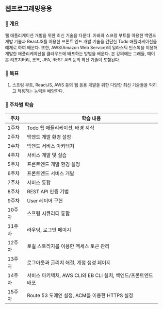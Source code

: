 웹프로그래밍응용
---
### 📍 개요
웹 애플리케이션 개발을 위한 최신 기술을 다룬다. 자바와 스프링 부트를 이용한 백엔드 개발 기술과 ReactJS를 이용한 프론트 엔드 개발 기술을 간단한 Todo 애플리케이션을 예제로 하여 배운다. 또한, AWS(Amazon Web Service)의 일라스틱 빈스톡을 이용해 개발한 애플리케이션을 클라우드에 배포하는 방법을 배운다. 본 강의에는 그래들, 메이븐 리포지터리, 롬복, JPA, REST API 등의 최신 기술이 포함된다.
### 📍 목표
1. 스프링 부트, ReactJS, AWS 등의 웹 응용 개발을 위한 다양한 최신 기술들을 익히고 적용하는 능력을 배양한다.

### 📍 주차별 학습
| 주차   | 학습 내용                                       |
|-------|----------------------------------------------|
| 1주차  | Todo 웹 애플리케이션, 배경 지식                  |
| 2주차  | 백엔드 개발 환경 설정                            |
| 3주차  | 백엔드 서비스 아키텍처                           |
| 4주차  | 서비스 개발 및 실습                              |
| 5주차  | 프론트엔드 개발 환경 설정                        |
| 6주차  | 프론트엔드 서비스 개발                           |
| 7주차  | 서비스 통합                                     |
| 8주차  | REST API 인증 기법                              |
| 9주차  | User 레이어 구현                                |
| 10주차 | 스프링 시큐리티 통합                             |
| 11주차 | 라우팅, 로그인 페이지                            |
| 12주차 | 로컬 스토리지를 이용한 액세스 토큰 관리            |
| 13주차 | 로그아웃과 글리치 해결, 계정 생성 페이지           |
| 14주차 | 서비스 아키텍처, AWS CLI와 EB CLI 설치, 백엔드/프론트엔드 배포 |
| 15주차 | Route 53 도메인 설정, ACM을 이용한 HTTPS 설정        |


